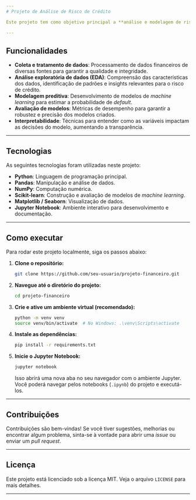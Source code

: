 ```yaml
---
# Projeto de Análise de Risco de Crédito

Este projeto tem como objetivo principal a **análise e modelagem de risco de crédito**, utilizando técnicas de ciência de dados para prever a probabilidade de inadimplência de clientes.

---
```


## Funcionalidades

* **Coleta e tratamento de dados**: Processamento de dados financeiros de diversas fontes para garantir a qualidade e integridade.
* **Análise exploratória de dados (EDA)**: Compreensão das características dos dados, identificação de padrões e insights relevantes para o risco de crédito.
* **Modelagem preditiva**: Desenvolvimento de modelos de *machine learning* para estimar a probabilidade de *default*.
* **Avaliação de modelos**: Métricas de desempenho para garantir a robustez e precisão dos modelos criados.
* **Interpretabilidade**: Técnicas para entender como as variáveis impactam as decisões do modelo, aumentando a transparência.

---

## Tecnologias

As seguintes tecnologias foram utilizadas neste projeto:

* **Python**: Linguagem de programação principal.
* **Pandas**: Manipulação e análise de dados.
* **NumPy**: Computação numérica.
* **Scikit-learn**: Construção e avaliação de modelos de *machine learning*.
* **Matplotlib / Seaborn**: Visualização de dados.
* **Jupyter Notebook**: Ambiente interativo para desenvolvimento e documentação.

---

## Como executar

Para rodar este projeto localmente, siga os passos abaixo:

1.  **Clone o repositório:**
    ```bash
    git clone https://github.com/seu-usuario/projeto-financeiro.git
    ```
2.  **Navegue até o diretório do projeto:**
    ```bash
    cd projeto-financeiro
    ```
3.  **Crie e ative um ambiente virtual (recomendado):**
    ```bash
    python -m venv venv
    source venv/bin/activate  # No Windows: .\venv\Scripts\activate
    ```
4.  **Instale as dependências:**
    ```bash
    pip install -r requirements.txt
    ```
5.  **Inicie o Jupyter Notebook:**
    ```bash
    jupyter notebook
    ```
    Isso abrirá uma nova aba no seu navegador com o ambiente Jupyter. Você poderá navegar pelos notebooks (`.ipynb`) do projeto e executá-los.

---

## Contribuições

Contribuições são bem-vindas! Se você tiver sugestões, melhorias ou encontrar algum problema, sinta-se à vontade para abrir uma *issue* ou enviar um *pull request*.

---

## Licença

Este projeto está licenciado sob a licença MIT. Veja o arquivo `LICENSE` para mais detalhes.

---
